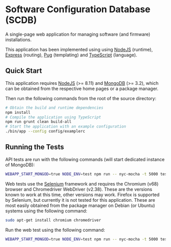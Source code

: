 Software Configuration Database (SCDB)
======================================

A single-page web application for managing software (and firmware) installations.

This application has been implemented using using [NodeJS](https://nodejs.org) (runtime),
[Express](https://expressjs.com/) (routing), [Pug](https://pugjs.org) (templating)
and [TypeScript](https://www.typescriptlang.org/) (language).

Quick Start
-----------
This application requires [NodeJS](https://nodejs.org/en/download/) (>= 8.11)
and [MongoDB](https://www.mongodb.com/download-center/community) (>= 3.2),
which can be obtained from the respective home pages or a package manager.

Then run the following commands from the root of the source directory:
```sh
# Obtain the build and runtime dependencies
npm install
# Compile the application using TypeScript
npm run grunt clean build-all
# Start the application with an example configuration
./bin/app --config config/examplerc
```

Running the Tests
-----------------
API tests are run with the following commands (will start dedicated instance of MongoDB):
```sh
WEBAPP_START_MONGOD=true NODE_ENV=test npm run -- nyc-mocha -t 5000 test/apptest
```

Web tests use the [Selenium](https://www.seleniumhq.org/) framework and requires
the Chromium (v68) browser and Chromedriver WebDriver (v2.38). These are the
versions known to work at this time, other versions may work. Firefox is supported
by Selenium, but currently it is not tested for this application. These are most
easily obtained from the package manager on Debian (or Ubuntu) systems using the
following command:
```sh
sudo apt-get install chromium chromedriver
```

Run the web test using the following command:
```sh
WEBAPP_START_MONGOD=true NODE_ENV=test npm run -- nyc-mocha -t 5000 test/webtest
```
